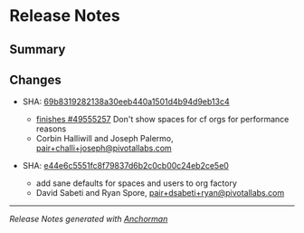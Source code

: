 # Release Notes

## Summary

## Changes

* SHA: [69b8319282138a30eeb440a1501d4b94d9eb13c4](git@github.com:cloudfoundr/commit/69b8319282138a30eeb440a1501d4b94d9eb13c4)
    * [finishes #49555257](http://www.pivotaltracker.com/story/49555257) Don't show spaces for cf orgs for performance reasons
    * Corbin Halliwill and Joseph Palermo, pair+challi+joseph@pivotallabs.com


* SHA: [e44e6c5551fc8f79837d6b2c0cb00c24eb2ce5e0](git@github.com:cloudfoundr/commit/e44e6c5551fc8f79837d6b2c0cb00c24eb2ce5e0)
    * add sane defaults for spaces and users to org factory
    * David Sabeti and Ryan Spore, pair+dsabeti+ryan@pivotallabs.com


------

_Release Notes generated with [Anchorman](http://github.com/infews/anchorman)_